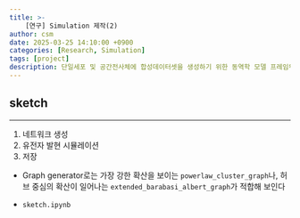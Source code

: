 ```yaml
---
title: >-
    [연구] Simulation 제작(2)
author: csm
date: 2025-03-25 14:10:00 +0900
categories: [Research, Simulation]
tags: [project]
description: 단일세포 및 공간전사체에 합성데이터셋을 생성하기 위한 동역학 모델 프레임워크
---
```


## sketch
---
1. 네트워크 생성
2. 유전자 발현 시뮬레이션
3. 저장
- Graph generator로는 가장 강한 확산을 보이는 `powerlaw_cluster_graph`나, 허브 중심의 확산이 일어나는 `extended_barabasi_albert_graph`가 적합해 보인다
- `sketch.ipynb`

    <script src="https://gist.github.com/choisunmi00/cfbc5177fec7c2c5e918425b16b2fc40.js"></script>